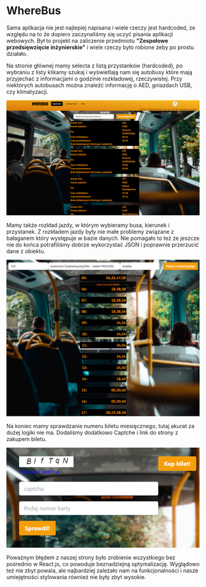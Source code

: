 # WhereBus

Sama aplikacja nie jest najlepiej napisana i wiele rzeczy jest hardcoded, ze względu na to że dopiero zaczynaliśmy się uczyć pisania aplikacji webowych.
Był to projekt na zaliczenie przedmiotu **"Zespołowe przedsięwzięcie inżynierskie"** i wiele rzeczy było robione żeby po prostu działało.

Na stronie głównej mamy selecta z listą przystanków (hardcoded), po wybraniu z listy klikamy szukaj i wyświetlają nam się autobusy które mają przyjechać
z informacjami o godzinie rozkładowej, rzeczywistej. Przy niektórych autobusach można znaleźć informację o AED, gniazdach USB, czy klimatyzacji.

![](screens/1.png)

Mamy także rozkład jazdy, w którym wybieramy busa, kierunek i przystanek. Z rozkładem jazdy były nie małe problemy związane z bałaganem który występuje w bazie danych.
Nie pomagało to też że jeszcze nie do końca potrafiliśmy dobrze wykorzystać JSON i poprawnie przerzucić dane z obiektu.

![](screens/2.png)

Na koniec mamy sprawdzanie numeru biletu miesięcznego, tutaj akurat za dużej logiki nie ma. Dodaliśmy dodatkowo Captche i link do strony z zakupem biletu.

![](screens/3.png)

Poważnym błędem z naszej strony było zrobienie wszystkiego bez pośrednio w React.js, co powoduje beznadziejną optymalizację. Wyglądowo też nie zbyt powala, ale najbardziej zależało nam na funkcjonalności i nasze umiejętności stylowania również nie były zbyt wysokie.
